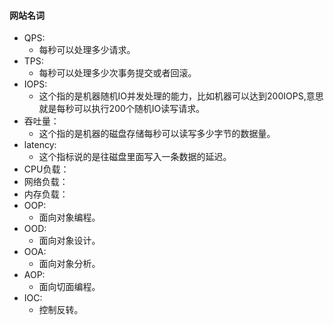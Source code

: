 #### 网站名词
- QPS:
    - 每秒可以处理多少请求。
- TPS:
    - 每秒可以处理多少次事务提交或者回滚。
- IOPS:
    - 这个指的是机器随机IO并发处理的能力，比如机器可以达到200IOPS,意思就是每秒可以执行200个随机IO读写请求。
- 吞吐量：
    - 这个指的是机器的磁盘存储每秒可以读写多少字节的数据量。
- latency:
    - 这个指标说的是往磁盘里面写入一条数据的延迟。
- CPU负载：
- 网络负载：
- 内存负载：
- OOP:
    - 面向对象编程。
- OOD:
    - 面向对象设计。
- OOA:
    - 面向对象分析。
- AOP:
    - 面向切面编程。
- IOC:
    - 控制反转。